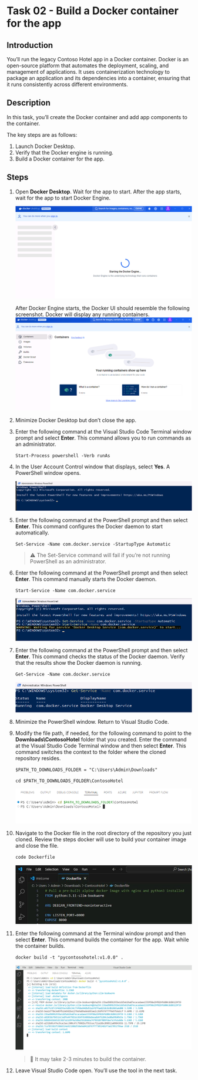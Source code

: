 # Task 02 - Build a Docker container for the app

<!--- Estimated time: 7 minutes---> 

## Introduction

You’ll run the legacy Contoso Hotel app in a Docker container. Docker is an open-source platform that automates the deployment, scaling, and management of applications. It uses containerization technology to package an application and its dependencies into a container, ensuring that it runs consistently across different environments.

## Description

In this task, you’ll create the Docker container and add app components to the container.

The key steps are as follows:

1. Launch Docker Desktop. 
1. Verify that the Docker engine is running.
1. Build a Docker container for the app.


## Steps
1. Open **Docker Desktop**. Wait for the app to start. After the app starts, wait for the app to start Docker Engine.

   ![x2zpfcur.png](../../media/x2zpfcur.png)

   After Docker Engine starts, the Docker UI should resemble the following screenshot. Docker will display any running containers.
   ![3vhwsgbg.png](../../media/3vhwsgbg.png)

1. Minimize Docker Desktop but don’t close the app.

1. Enter the following command at the Visual Studio Code Terminal window prompt and select **Enter**. This command allows you to run commands as an administrator.

    ```
    Start-Process powershell -Verb runAs
    ```

1. In the User Account Control window that displays, select **Yes**. A PowerShell window opens.

    ![hj3c4ve2.png](../../media/hj3c4ve2.png)

1. Enter the following command at the PowerShell prompt and then select **Enter**. This command configures the Docker daemon to start automatically.

    ```
    Set-Service -Name com.docker.service -StartupType Automatic
    ```

   > :warning: The Set-Service command will fail if you’re not running PowerShell as an administrator.

1. Enter the following command at the PowerShell prompt and then select **Enter**. This command manually starts the Docker daemon.

    ```
    Start-Service -Name com.docker.service
    ```

    ![ld27t68z.png](../../media/ld27t68z.png)

1. Enter the following command at the PowerShell prompt and then select **Enter**. This command checks the status of the Docker daemon. Verify that the results show the Docker daemon is running.

    ```
    Get-Service -Name com.docker.service
    ```

    ![2w42g4so.png](../../media/2w42g4so.png)

1. Minimize the PowerShell window. Return to Visual Studio Code.

1. Modify the file path, if needed, for the following command to point to the **Downloads\ContosoHotel** folder that you created. Enter the command at the Visual Studio Code Terminal window and then select **Enter**. This command switches the context to the folder where the cloned repository resides.

    ```
    $PATH_TO_DOWNLOADS_FOLDER = "C:\Users\Admin\Downloads"
    ```

    ```
    cd $PATH_TO_DOWNLOADS_FOLDER\ContosoHotel
    ```

    ![m6q69ffk.png](../../media/m6q69ffk.png)

1. Navigate to the Docker file in the root directory of the repository you just cloned. Review the steps docker will use to build your container image and close the file.

    ```powershell
    code Dockerfile
    ```

    ![vuqrzy2k.jpg](../../media/vuqrzy2k.jpg)


1. Enter the following command at the Terminal window prompt and then select **Enter**. This command builds the container for the app. Wait while the container builds.

    ```
    docker build -t "pycontosohotel:v1.0.0" .
    ```

    ![yhdwim2f.png](../../media/yhdwim2f.png)

   > 📓 It may take 2-3 minutes to build the container.

1. Leave Visual Studio Code open. You’ll use the tool in the next task.
